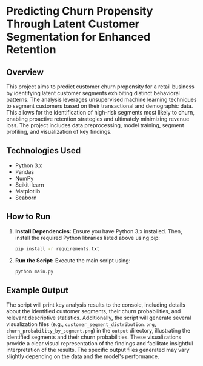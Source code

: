 # Predicting Churn Propensity Through Latent Customer Segmentation for Enhanced Retention

## Overview

This project aims to predict customer churn propensity for a retail business by identifying latent customer segments exhibiting distinct behavioral patterns.  The analysis leverages unsupervised machine learning techniques to segment customers based on their transactional and demographic data.  This allows for the identification of high-risk segments most likely to churn, enabling proactive retention strategies and ultimately minimizing revenue loss.  The project includes data preprocessing, model training, segment profiling, and visualization of key findings.

## Technologies Used

* Python 3.x
* Pandas
* NumPy
* Scikit-learn
* Matplotlib
* Seaborn

## How to Run

1. **Install Dependencies:**  Ensure you have Python 3.x installed.  Then, install the required Python libraries listed above using pip:

   ```bash
   pip install -r requirements.txt
   ```

2. **Run the Script:** Execute the main script using:

   ```bash
   python main.py
   ```

## Example Output

The script will print key analysis results to the console, including details about the identified customer segments, their churn probabilities, and relevant descriptive statistics.  Additionally, the script will generate several visualization files (e.g., `customer_segment_distribution.png`, `churn_probability_by_segment.png`) in the `output` directory, illustrating the identified segments and their churn probabilities.  These visualizations provide a clear visual representation of the findings and facilitate insightful interpretation of the results.  The specific output files generated may vary slightly depending on the data and the model's performance.